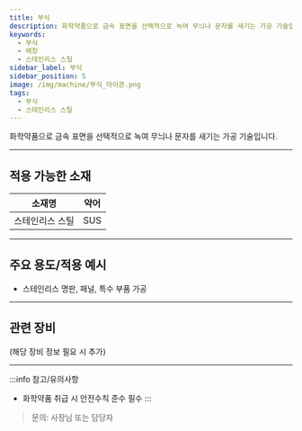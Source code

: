 ```yaml
---
title: 부식
description: 화학약품으로 금속 표면을 선택적으로 녹여 무늬나 문자를 새기는 가공 기술입니다.
keywords:
  - 부식
  - 에칭
  - 스테인리스 스틸
sidebar_label: 부식
sidebar_position: 5
image: /img/machine/부식_아이콘.png
tags:
  - 부식
  - 스테인리스 스틸
---
```


화학약품으로 금속 표면을 선택적으로 녹여 무늬나 문자를 새기는 가공 기술입니다.

---

## 적용 가능한 소재

| 소재명           | 약어 |
| ---------------- | ---- |
| 스테인리스 스틸  | SUS  |

---

## 주요 용도/적용 예시

- 스테인리스 명판, 패널, 특수 부품 가공

---

## 관련 장비

(해당 장비 정보 필요 시 추가)

---

:::info 참고/유의사항
- 화학약품 취급 시 안전수칙 준수 필수
:::

> 문의: 사장님 또는 담당자 